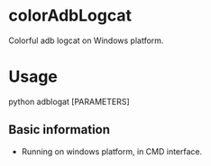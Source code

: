 # colorAdbLogcat
Colorful adb logcat on Windows platform.
# Usage
python adblogat [PARAMETERS]
## Basic information
- Running on windows platform, in CMD interface.
